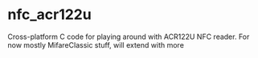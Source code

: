 # nfc_acr122u
Cross-platform C code for playing around with ACR122U NFC reader. For now mostly MifareClassic stuff, will extend with more

